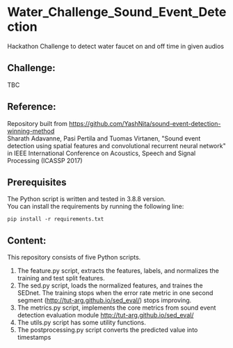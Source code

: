 # Water_Challenge_Sound_Event_Detection
Hackathon Challenge to detect water faucet on and off time in given audios 

## Challenge: 
TBC

## Reference: 
Repository built from https://github.com/YashNita/sound-event-detection-winning-method \
Sharath Adavanne, Pasi Pertila and Tuomas Virtanen, "Sound event detection using spatial features and convolutional recurrent neural network" in IEEE International Conference on Acoustics, Speech and Signal Processing (ICASSP 2017) 

## Prerequisites
The Python script is written and tested in 3.8.8 version. \
You can install the requirements by running the following line:
```
pip install -r requirements.txt
```

## Content:
This repository consists of five Python scripts.
1. The feature.py script, extracts the features, labels, and normalizes the training and test split features.
2. The sed.py script, loads the normalized features, and traines the SEDnet. The training stops when the error rate metric in one second segment (http://tut-arg.github.io/sed_eval/) stops improving.
3. The metrics.py script, implements the core metrics from sound event detection evaluation module http://tut-arg.github.io/sed_eval/
4. The utils.py script has some utility functions.
5. The postprocessing.py script converts the predicted value into timestamps 



